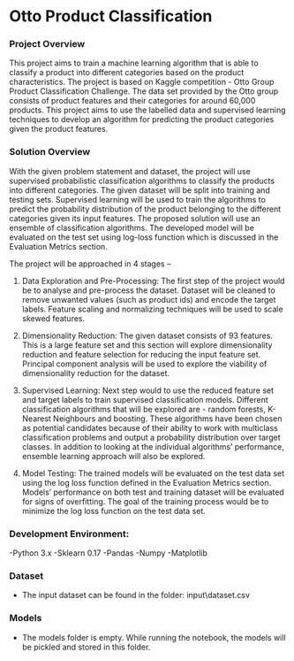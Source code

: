 # Otto Product Classification

### Project Overview

This project aims to train a machine learning algorithm that is able to classify a product into
different categories based on the product characteristics. The project is based on Kaggle
competition - Otto Group Product Classification Challenge. The data set provided by the
Otto group consists of product features and their categories for around 60,000 products. This
project aims to use the labelled data and supervised learning techniques to develop an
algorithm for predicting the product categories given the product features.

### Solution Overview

With the given problem statement and dataset, the project will use supervised probabilistic
classification algorithms to classify the products into different categories. The given dataset
will be split into training and testing sets. Supervised learning will be used to train the
algorithms to predict the probability distribution of the product belonging to the different
categories given its input features. The proposed solution will use an ensemble of
classification algorithms. The developed model will be evaluated on the test set using log-loss
function which is discussed in the Evaluation Metrics section.

The project will be approached in 4 stages –

1. Data Exploration and Pre-Processing:
The first step of the project would be to analyse and pre-process the dataset. Dataset will be
cleaned to remove unwanted values (such as product ids) and encode the target labels.
Feature scaling and normalizing techniques will be used to scale skewed features.

2. Dimensionality Reduction:
The given dataset consists of 93 features. This is a large feature set and this section will
explore dimensionality reduction and feature selection for reducing the input feature set.
Principal component analysis will be used to explore the viability of dimensionality reduction
for the dataset.

3. Supervised Learning:
Next step would to use the reduced feature set and target labels to train supervised
classification models. Different classification algorithms that will be explored are - random
forests, K-Nearest Neighbours and boosting. These algorithms have been chosen as potential
candidates because of their ability to work with multiclass classification problems and output
a probability distribution over target classes. In addition to looking at the individual
algorithms’ performance, ensemble learning approach will also be explored.

4. Model Testing:
The trained models will be evaluated on the test data set using the log loss function defined in
the Evaluation Metrics section. Models’ performance on both test and training dataset will be
evaluated for signs of overfitting. The goal of the training process would be to minimize the
log loss function on the test data set.

### Development Environment:
-Python 3.x
-Sklearn 0.17
-Pandas
-Numpy
-Matplotlib

### Dataset
- The input dataset can be found in the folder: input\dataset.csv

### Models
- The models folder is empty. While running the notebook, the models will be pickled and stored in this folder.
